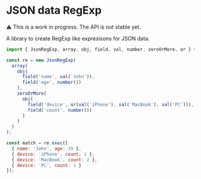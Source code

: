 # JSON data RegExp

:warning: This is a work in progress. The API is not stable yet.

A library to create RegExp like expresisons for JSON data.

```js
import { JsonRegExp, array, obj, field, val, number, zeroOrMore, or } from 'json-data-regexp';

const re = new JsonRegExp(
  array(
    obj(
      field('name', val('John')),
      field('age', number())
    ),
    zeroOrMore(
      obj(
        field('device', or(val('iPhone'), val('MacBook'), val('PC'))),
        field('count', number())
      )
    )
  )
);

const match = re.exec([
  { name: 'John', age: 39 },
  { device: 'iPhone', count: 1 },
  { device: 'MacBook', count: 2 },
  { device: 'PC', count: 1 }
]);
```

